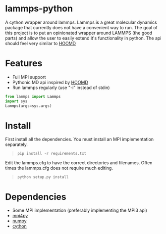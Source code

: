 # lammps-python

A cython wrapper around lammps. Lammps is a great molecular dynamics
package that currently does not have a convenient way to run. The goal
of this project is to put an opinionated wrapper around LAMMPS (the
good parts) and allow the user to easily extend it's functionality in
python. The api should feel very similar to 
[HOOMD](https://codeblue.umich.edu/hoomd-blue/)  

# Features

 - Full MPI support  
 - Pythonic MD api inspired by
[HOOMD](https://codeblue.umich.edu/hoomd-blue/)  
 - Run lammps regularly (use "-i" instead of stdin) 
```python 
from lammps import Lammps
import sys
Lammps(args=sys.args)
```

# Install
First install all the dependencies. You must install an MPI
implementation separately.  
> `pip install -r requirements.txt`  

Edit the lammps.cfg to have the correct directories and
filenames. Often times the lammps.cfg does not require much editing.  
> `python setup.py install`  

# Dependencies

- Some MPI implementation (preferably implementing the MPI3 api)  
- [mpi4py](https://bitbucket.org/mpi4py/mpi4py/)  
- [numpy](http://www.numpy.org/)  
- [cython](http://cython.org/)  
